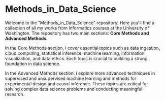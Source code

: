 # Methods_in_Data_Science

Welcome to the "Methods_in_Data_Science" repository! Here you'll find a collection of all my works from Informatics courses at the University of Washington. The repository has two main sections: **Core Methods and Advanced Methods.**

In the Core Methods section, I cover essential topics such as data ingestion, cloud computing, statistical inference, machine learning, information visualization, and data ethics. Each topic is crucial to building a strong foundation in data science.

In the Advanced Methods section, I explore more advanced techniques in supervised and unsupervised machine learning and methods for experimental design and causal inference. These topics are critical for solving complex data science problems and conducting meaningful research.
